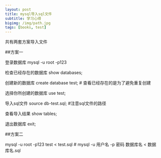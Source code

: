```yaml
---
layout: post
title: mysql导入sql文件
subtitle: 学习心得
bigimg: /img/path.jpg
tags: [books, test]
---
```


共有两套方案导入文件

 ##方案一
 

登录数据库
mysql -u root -p123

检查已经存在的数据库
show databases;

创建新的数据库
create database test;
\# 查看已经存在的是为了避免重复创建

选择你所创建的数据库
use test;

导入sql文件
source db-test.sql;
\#注意sql文件的路径

查看导入结果
show tables;

退出数据库
exit;

##方案二
 
mysql -u root -p123 test < test.sql
\# mysql -u 用户名 -p 密码 数据库名 < 数据库名.sql
